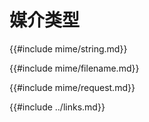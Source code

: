 # 媒介类型

<!--
> [web/mime.md](https://github.com/rust-lang-nursery/rust-cookbook/blob/master/src/web/mime.md)
> <br />
> commit 4b1ed71d95da9620950c59963a585b2344e3fb37 - 2018.07.13
-->

{{#include mime/string.md}}

{{#include mime/filename.md}}

{{#include mime/request.md}}

{{#include ../links.md}}
